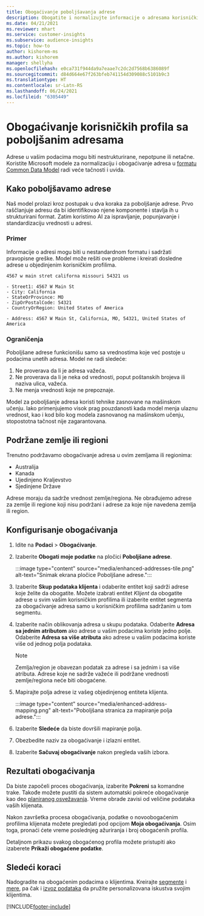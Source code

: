 ```yaml
---
title: Obogaćivanje poboljšavanja adrese
description: Obogatite i normalizujte informacije o adresama korisničkih profila pomoću Microsoft modela.
ms.date: 04/21/2021
ms.reviewer: mhart
ms.service: customer-insights
ms.subservice: audience-insights
ms.topic: how-to
author: kishorem-ms
ms.author: kishorem
manager: shellyha
ms.openlocfilehash: e0ca731f944da9a7eaae7c2dc2d7568b6386089f
ms.sourcegitcommit: d84d664e67f263bfeb741154d309088c5101b9c3
ms.translationtype: HT
ms.contentlocale: sr-Latn-RS
ms.lasthandoff: 06/24/2021
ms.locfileid: "6305449"
---
```

# <a name="enrichment-of-customer-profiles-with-enhanced-addresses"></a>Obogaćivanje korisničkih profila sa poboljšanim adresama

Adrese u vašim podacima mogu biti nestrukturirane, nepotpune ili netačne. Koristite Microsoft modele za normalizaciju i obogaćivanje adresa u [formatu Common Data Model](/common-data-model/schema/core/applicationcommon/address) radi veće tačnosti i uvida.

## <a name="how-we-enhance-addresses"></a>Kako poboljšavamo adrese

Naš model prolazi kroz postupak u dva koraka za poboljšanje adrese. Prvo raščlanjuje adresu da bi identifikovao njene komponente i stavlja ih u strukturirani format. Zatim koristimo AI za ispravljanje, popunjavanje i standardizaciju vrednosti u adresi.

### <a name="example"></a>Primer

Informacije o adresi mogu biti u nestandardnom formatu i sadržati pravopisne greške. Model može rešiti ove probleme i kreirati dosledne adrese u objedinjenim korisničkim profilima.

```Input
4567 w main stret californa missouri 54321 us
```

```Output
- Street1: 4567 W Main St
- City: California
- StateOrProvince: MO
- ZipOrPostalCode: 54321
- CountryOrRegion: United States of America

- Address: 4567 W Main St, California, MO, 54321, United States of America
```

### <a name="limitations"></a>Ograničenja

Poboljšane adrese funkcionišu samo sa vrednostima koje već postoje u podacima unetih adresa. Model ne radi sledeće: 

1. Ne proverava da li je adresa važeća.
2. Ne proverava da li je neka od vrednosti, poput poštanskih brojeva ili naziva ulica, važeća.
3. Ne menja vrednosti koje ne prepoznaje.

Model za poboljšanje adresa koristi tehnike zasnovane na mašinskom učenju. Iako primenjujemo visok prag pouzdanosti kada model menja ulaznu vrednost, kao i kod bilo kog modela zasnovanog na mašinskom učenju, stopostotna tačnost nije zagarantovana.

## <a name="supported-countries-or-regions"></a>Podržane zemlje ili regioni

Trenutno podržavamo obogaćivanje adresa u ovim zemljama ili regionima: 

- Australija
- Kanada
- Ujedinjeno Kraljevstvo
- Sjedinjene Države

Adrese moraju da sadrže vrednost zemlje/regiona. Ne obrađujemo adrese za zemlje ili regione koji nisu podržani i adrese za koje nije navedena zemlja ili region.

## <a name="configure-the-enrichment"></a>Konfigurisanje obogaćivanja

1. Idite na **Podaci** > **Obogaćivanje**.

1. Izaberite **Obogati moje podatke** na pločici **Poboljšane adrese**.

   :::image type="content" source="media/enhanced-addresses-tile.png" alt-text="Snimak ekrana pločice Poboljšane adrese.":::

1. Izaberite **Skup podataka klijenta** i odaberite entitet koji sadrži adrese koje želite da obogatite. Možete izabrati entitet *Klijent* da obogatite adrese u svim vašim korisničkim profilima ili izaberite entitet segmenta za obogaćivanje adresa samo u korisničkim profilima sadržanim u tom segmentu.

1. Izaberite način oblikovanja adresa u skupu podataka. Odaberite **Adresa sa jednim atributom** ako adrese u vašim podacima koriste jedno polje. Odaberite **Adresa sa više atributa** ako adrese u vašim podacima koriste više od jednog polja podataka.

   > [!NOTE]
   > Zemlja/region je obavezan podatak za adrese i sa jednim i sa više atributa. Adrese koje ne sadrže važeće ili podržane vrednosti zemlje/regiona neće biti obogaćene.

1.  Mapirajte polja adrese iz vašeg objedinjenog entiteta klijenta.

    :::image type="content" source="media/enhanced-address-mapping.png" alt-text="Poboljšana stranica za mapiranje polja adrese.":::

1. Izaberite **Sledeće** da biste dovršili mapiranje polja.

1. Obezbedite naziv za obogaćivanje i izlazni entitet.

1. Izaberite **Sačuvaj obogaćivanje** nakon pregleda vaših izbora.

## <a name="enrichment-results"></a>Rezultati obogaćivanja

Da biste započeli proces obogaćivanja, izaberite **Pokreni** sa komandne trake. Takođe možete pustiti da sistem automatski pokreće obogaćivanje kao deo [planiranog osvežavanja](system.md#schedule-tab). Vreme obrade zavisi od veličine podataka vaših klijenata.

Nakon završetka procesa obogaćivanja, podatke o novoobogaćenim profilima klijenata možete pregledati pod opcijom **Moja obogaćivanja**. Osim toga, pronaći ćete vreme poslednjeg ažuriranja i broj obogaćenih profila.

Detaljnom prikazu svakog obogaćenog profila možete pristupiti ako izaberete **Prikaži obogaćene podatke**.

## <a name="next-steps"></a>Sledeći koraci

Nadogradite na obogaćenim podacima o klijentima. Kreirajte [segmente](segments.md) i [mere](measures.md), pa čak i [izvoz podataka](export-destinations.md) da pružite personalizovana iskustva svojim klijentima.

[!INCLUDE[footer-include](../includes/footer-banner.md)]
